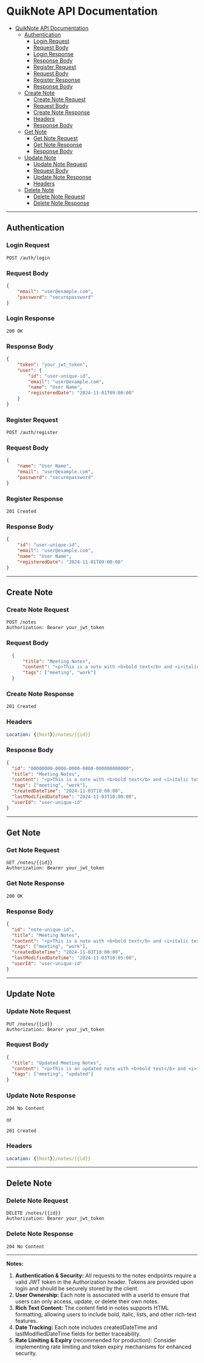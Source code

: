 # QuikNote API Documentation

- [QuikNote API Documentation](#quiknote-api-documentation)
  - [Authentication](#authentication)
    - [Login Request](#login-request)
    - [Request Body](#request-body)
    - [Login Response](#login-response)
    - [Response Body](#response-body)
    - [Register Request](#register-request)
    - [Request Body](#request-body-1)
    - [Register Response](#register-response)
    - [Response Body](#response-body-1)
  - [Create Note](#create-note)
    - [Create Note Request](#create-note-request)
    - [Request Body](#request-body-2)
    - [Create Note Response](#create-note-response)
    - [Headers](#headers)
    - [Response Body](#response-body-2)
  - [Get Note](#get-note)
    - [Get Note Request](#get-note-request)
    - [Get Note Response](#get-note-response)
    - [Response Body](#response-body-3)
  - [Update Note](#update-note)
    - [Update Note Request](#update-note-request)
    - [Request Body](#request-body-3)
    - [Update Note Response](#update-note-response)
    - [Headers](#headers-1)
  - [Delete Note](#delete-note)
    - [Delete Note Request](#delete-note-request)
    - [Delete Note Response](#delete-note-response)

---

## Authentication

### Login Request

```http
POST /auth/login
```

### Request Body

```json
{
    "email": "user@example.com",
    "password": "securepassword"
}
```

### Login Response

```http
200 OK
```

### Response Body

```json
{
    "token": "your_jwt_token",
    "user": {
        "id": "user-unique-id",
        "email": "user@example.com",
        "name": "User Name",
        "registeredDate": "2024-11-01T09:00:00"
    }
}
```

### Register Request

```http
POST /auth/register
```

### Request Body

```json
{
    "name": "User Name",
    "email": "user@example.com",
    "password": "securepassword"
}
```

### Register Response

```http
201 Created
```

### Response Body

```json
{
    "id": "user-unique-id",
    "email": "user@example.com",
    "name": "User Name",
    "registeredDate": "2024-11-01T09:00:00"
}
```

---

## Create Note

### Create Note Request

```http
POST /notes
Authorization: Bearer your_jwt_token
```

### Request Body

```json
  {
      "title": "Meeting Notes",
      "content": "<p>This is a note with <b>bold text</b> and <i>italic text</i>.</p><ul><li>Bullet 1</li><li>Bullet 2</li></ul>",
      "tags": ["meeting", "work"]
  }
```

### Create Note Response

```http
201 Created
```

### Headers

```yaml
Location: {{host}}/notes/{{id}}
```

### Response Body

```json
{
  "id": "00000000-0000-0000-0000-000000000000",
  "title": "Meeting Notes",
  "content": "<p>This is a note with <b>bold text</b> and <i>italic text</i>.</p><ul><li>Bullet 1</li><li>Bullet 2</li></ul>",
  "tags": ["meeting", "work"],
  "createdDateTime": "2024-11-03T10:00:00",
  "lastModifiedDateTime": "2024-11-03T10:00:00",
  "userId": "user-unique-id"
}
```

---

## Get Note

### Get Note Request

```http
GET /notes/{{id}}
Authorization: Bearer your_jwt_token
```

### Get Note Response

```http
200 OK
```

### Response Body

```json
{
  "id": "note-unique-id",
  "title": "Meeting Notes",
  "content": "<p>This is a note with <b>bold text</b> and <i>italic text</i>.</p><ul><li>Bullet 1</li><li>Bullet 2</li></ul>",
  "tags": ["meeting", "work"],
  "createdDateTime": "2024-11-03T10:00:00",
  "lastModifiedDateTime": "2024-11-03T10:05:00",
  "userId": "user-unique-id"
}
```

---

## Update Note

### Update Note Request

```http
PUT /notes/{{id}}
Authorization: Bearer your_jwt_token
```

### Request Body

```json
{
  "title": "Updated Meeting Notes",
  "content": "<p>This is an updated note with <b>bold text</b> and <i>italic text</i>.</p><ol><li>Numbered item 1</li><li>Numbered item 2</li></ol>",
  "tags": ["meeting", "updated"]
}
```

### Update Note Response

```http
204 No Content
```

or

```http
201 Created
```

### Headers

```yaml
Location: {{host}}/notes/{{id}}
```

---

## Delete Note

### Delete Note Request

```http
DELETE /notes/{{id}}
Authorization: Bearer your_jwt_token
```

### Delete Note Response

```http
204 No Content
```

---

**Notes:**

1. **Authentication & Security:** All requests to the notes endpoints require a valid JWT token in the Authorization header. Tokens are provided upon login and should be securely stored by the client.
2. **User Ownership:** Each note is associated with a userId to ensure that users can only access, update, or delete their own notes.
3. **Rich Text Content:** The content field in notes supports HTML formatting, allowing users to include bold, italic, lists, and other rich-text features.
4. **Date Tracking:** Each note includes createdDateTime and lastModifiedDateTime fields for better traceability.
5. **Rate Limiting & Expiry** (recommended for production): Consider implementing rate limiting and token expiry mechanisms for enhanced security.
